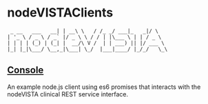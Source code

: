 # nodeVISTAClients
```                 _    __     _____ ____ _____  _
 _ __   ___   __| | __\ \   / /_ _/ ___|_   _|/ \
| '_ \ / _ \ / _` |/ _ \ \ / / | |\___ \ | | / _ \
| | | | (_) | (_| |  __/\ V /  | | ___) || |/ ___ \
|_| |_|\___/ \__,_|\___| \_/  |___|____/ |_/_/   \_\
```

## [Console](https://github.com/vistadataproject/nodeVISTAClients/tree/master/console)
An example node.js client using es6 promises that interacts with the nodeVISTA clinical REST service interface. 
